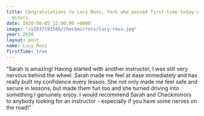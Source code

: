 ```yaml
---
title: Congratulations to Lucy Ross, York who passed first time today with just 6
  minors.
date: 2020-08-05 23:00:00 +0000
image: "/v1637591505/checkmirrors/lucy-ross.jpg"
year: 2020
layout: post
name: Lucy Ross
firstTime: true
---
```

“Sarah is amazing! Having started with another instructor, I was still very nervous behind the wheel. Sarah made me feel at ease immediately and has really built my confidence every lesson. She not only made me feel safe and secure in lessons, but made them fun too and she turned driving into something I genuinely enjoy. I would recommend Sarah and Checkmirrors to anybody looking for an instructor - especially if you have some nerves on the road!”
